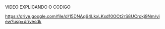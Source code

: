 VIDEO EXPLICANDO O CODIGO

https://drive.google.com/file/d/15DNAq64LkxLKxd10OOt2rS8UCrokj9Nm/view?usp=drivesdk
